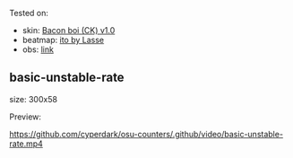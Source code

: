 Tested on:
- skin: [Bacon boi (CK) v1.0](https://osuck.link/s-1648?v=0)
- beatmap: [ito by Lasse](https://osu.ppy.sh/beatmapsets/1077982#osu/2255709)
- obs: [link](https://obsproject.com)


## basic-unstable-rate

size: 300x58

Preview:

https://github.com/cyperdark/osu-counters/.github/video/basic-unstable-rate.mp4